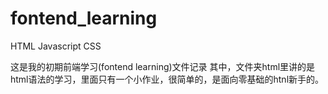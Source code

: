 # fontend_learning
HTML Javascript CSS

这是我的初期前端学习(fontend learning)文件记录
其中，文件夹html里讲的是html语法的学习，里面只有一个小作业，很简单的，是面向零基础的htnl新手的。
